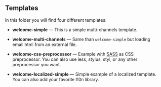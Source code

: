 ## Templates

In this folder you will find four different templates:

* **welcome-simple** — This is a simple multi-channels template.

* **welcome-multi-channels** — Same than `welcome-simple` but loading email html from an external file.

* **welcome-css-preprocessor** — Example with [SASS](http://sass-lang.com/) as CSS preprocessor. You can also use less, stylus, styl, or any other preprocessor you want.

* **welcome-localized-simple** — Simple example of a localized template. You can also add your favorite l10n library.
